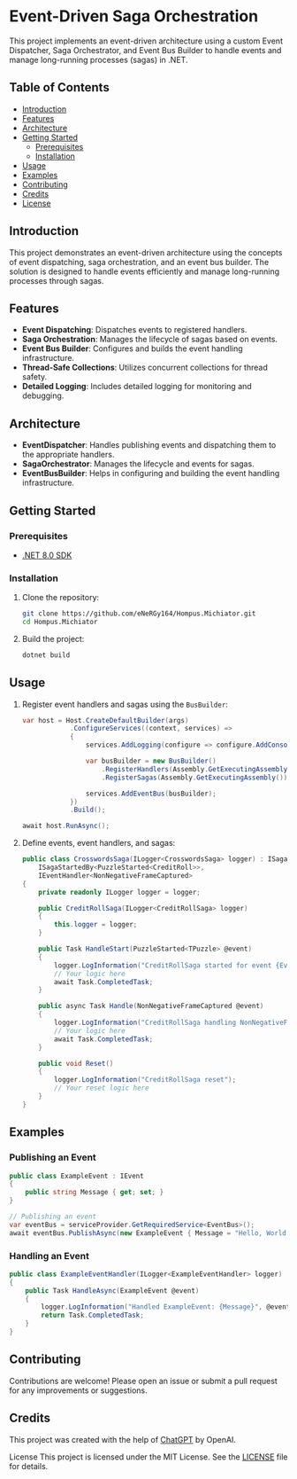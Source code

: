 # Event-Driven Saga Orchestration

This project implements an event-driven architecture using a custom Event Dispatcher, Saga Orchestrator, and Event Bus Builder to handle events and manage long-running processes (sagas) in .NET.

## Table of Contents

- [Introduction](#introduction)
- [Features](#features)
- [Architecture](#architecture)
- [Getting Started](#getting-started)
  - [Prerequisites](#prerequisites)
  - [Installation](#installation)
- [Usage](#usage)
- [Examples](#examples)
- [Contributing](#contributing)
- [Credits](#credits)
- [License](#license)

## Introduction

This project demonstrates an event-driven architecture using the concepts of event dispatching, saga orchestration, and an event bus builder.
The solution is designed to handle events efficiently and manage long-running processes through sagas.

## Features

- **Event Dispatching**: Dispatches events to registered handlers.
- **Saga Orchestration**: Manages the lifecycle of sagas based on events.
- **Event Bus Builder**: Configures and builds the event handling infrastructure.
- **Thread-Safe Collections**: Utilizes concurrent collections for thread safety.
- **Detailed Logging**: Includes detailed logging for monitoring and debugging.

## Architecture

- **EventDispatcher**: Handles publishing events and dispatching them to the appropriate handlers.
- **SagaOrchestrator**: Manages the lifecycle and events for sagas.
- **EventBusBuilder**: Helps in configuring and building the event handling infrastructure.

## Getting Started

### Prerequisites

- [.NET 8.0 SDK](https://dotnet.microsoft.com/download/dotnet/8.0)

### Installation

1. Clone the repository:
    ```sh
    git clone https://github.com/eNeRGy164/Hompus.Michiator.git
    cd Hompus.Michiator
    ```

2. Build the project:
    ```sh
    dotnet build
    ```

## Usage

1. Register event handlers and sagas using the `BusBuilder`:
    ```csharp
    var host = Host.CreateDefaultBuilder(args)
                .ConfigureServices((context, services) =>
                {
                    services.AddLogging(configure => configure.AddConsole());

                    var busBuilder = new BusBuilder()
                        .RegisterHandlers(Assembly.GetExecutingAssembly())
                        .RegisterSagas(Assembly.GetExecutingAssembly());

                    services.AddEventBus(busBuilder);
                })
                .Build();

    await host.RunAsync();
    ```

2. Define events, event handlers, and sagas:
    ```csharp
    public class CrosswordsSaga(ILogger<CrosswordsSaga> logger) : ISaga,
        ISagaStartedBy<PuzzleStarted<CreditRoll>>,
        IEventHandler<NonNegativeFrameCaptured>
    {
        private readonly ILogger logger = logger;

        public CreditRollSaga(ILogger<CreditRollSaga> logger)
        {
            this.logger = logger;
        }

        public Task HandleStart(PuzzleStarted<TPuzzle> @event)
        {
            logger.LogInformation("CreditRollSaga started for event {EventType}", @event.GetType());
            // Your logic here
            await Task.CompletedTask;
        }

        public async Task Handle(NonNegativeFrameCaptured @event)
        {
            logger.LogInformation("CreditRollSaga handling NonNegativeFrameCaptured event");
            // Your logic here
            await Task.CompletedTask;
        }

        public void Reset()
        {
            logger.LogInformation("CreditRollSaga reset");
            // Your reset logic here
        }
    }
    ```

## Examples

### Publishing an Event

```csharp
public class ExampleEvent : IEvent
{
    public string Message { get; set; }
}

// Publishing an event
var eventBus = serviceProvider.GetRequiredService<EventBus>();
await eventBus.PublishAsync(new ExampleEvent { Message = "Hello, World!" });
```

### Handling an Event

```csharp
public class ExampleEventHandler(ILogger<ExampleEventHandler> logger) : IEventHandler<ExampleEvent>
{
    public Task HandleAsync(ExampleEvent @event)
    {
        logger.LogInformation("Handled ExampleEvent: {Message}", @event.Message);
        return Task.CompletedTask;
    }
}
```

## Contributing

Contributions are welcome! Please open an issue or submit a pull request for any improvements or suggestions.

## Credits

This project was created with the help of [ChatGPT](https://openai.com/chatgpt) by OpenAI.

License
This project is licensed under the MIT License. See the [LICENSE](LICENSE) file for details.
